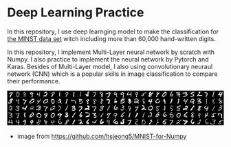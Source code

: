 # Deep Learning Practice

In this repository, I use deep learnging model to make the classification for [the MINST data set](https://github.com/hsjeong5/MNIST-for-Numpy) witch including more than 60,000 hand-written digits.

In this repository, I implement Multi-Layer neural network by scratch with Numpy. I also practice to implement the neural network by Pytorch and Karas. Besides of Multi-Layer model, I also using convolutionary neuraul network (CNN) which is a popular skills in image classification to compare their performance.

![](image/mnist_image.png)
* image from https://github.com/hsjeong5/MNIST-for-Numpy

